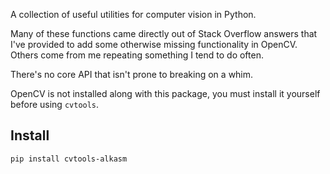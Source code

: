 A collection of useful utilities for computer vision in Python. 

Many of these functions came directly out of Stack Overflow answers that I've provided to add some otherwise missing functionality in OpenCV. Others come from me repeating something I tend to do often.

There's no core API that isn't prone to breaking on a whim.

OpenCV is not installed along with this package, you must install it yourself before using `cvtools`.

## Install
    
```sh
pip install cvtools-alkasm
```
